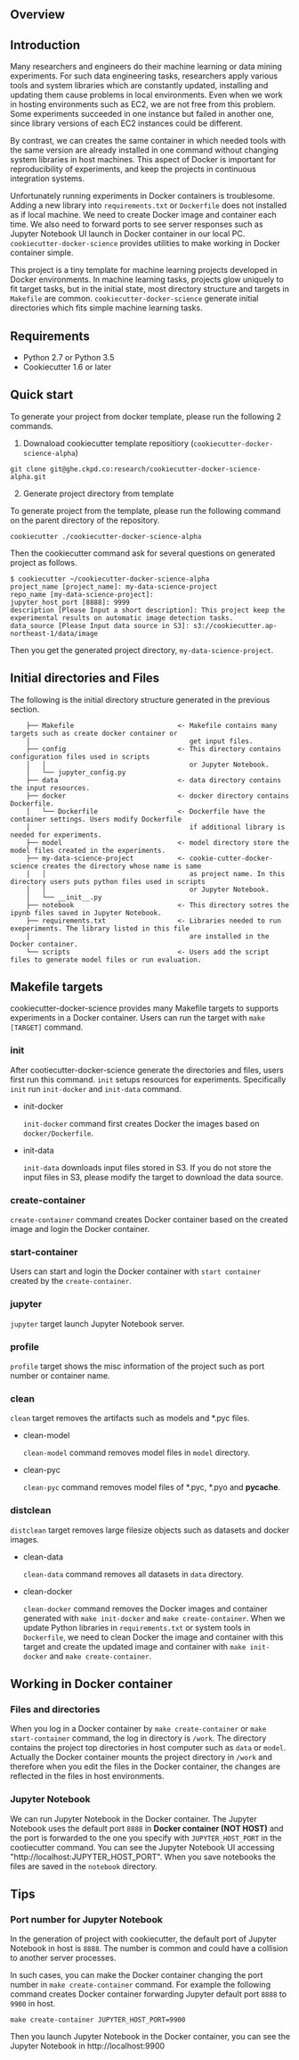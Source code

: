## Overview

<script async class="speakerdeck-embed" data-id="eb687f10632f49ec87b3b677dd197905" data-ratio="1.77777777777778" src="//speakerdeck.com/assets/embed.js"></script>

## Introduction

Many researchers and engineers do their machine learning or data mining experiments.
For such data engineering tasks, researchers apply various tools and system libraries which are constantly
updated, installing and updating them cause problems in local environments. Even when we work in hosting
environments such as EC2, we are not free from this problem. Some experiments succeeded in one
instance but failed in another one, since library versions of each EC2 instances could be different.

By contrast, we can creates the same container in which needed tools with the same version are already installed in one command without
changing system libraries in host machines. This aspect of Docker is important for reproducibility of experiments,
and keep the projects in continuous integration systems.

Unfortunately running experiments in Docker containers is troublesome. Adding a new library into ``requirements.txt``
or ``Dockerfile`` does not installed as if local machine. We need to create Docker image and container each time.
We also need to forward ports to see server responses such as Jupyter Notebook UI launch in Docker container in our local PC.
``cookiecutter-docker-science`` provides utilities to make working in Docker container simple.

This project is a tiny template for machine learning projects developed in Docker environments.
In machine learning tasks, projects glow uniquely to fit target tasks, but in the initial state,
most directory structure and targets in `Makefile` are common.
``cookiecutter-docker-science`` generate initial directories which fits simple machine learning tasks.

## Requirements


* Python 2.7 or Python 3.5
* Cookiecutter 1.6 or later

## Quick start

To generate your project from docker template, please run the following 2 commands.

1. Downaload cookiecutter template repositiory (`cookiecutter-docker-science-alpha`)

``git clone git@ghe.ckpd.co:research/cookiecutter-docker-science-alpha.git``

2. Generate project directory from template

To generate project from the template, please run the following command on the parent directory of the repository.

``cookiecutter ./cookiecutter-docker-science-alpha``

Then the cookiecutter command ask for several questions on generated project as follows.

```
$ cookiecutter ~/cookiecutter-docker-science-alpha
project_name [project_name]: my-data-science-project
repo_name [my-data-science-project]:
jupyter_host_port [8888]: 9999
description [Please Input a short description]: This project keep the experimental results on automatic image detection tasks.
data_source [Please Input data source in S3]: s3://cookiecutter.ap-northeast-1/data/image
```

Then you get the generated project directory, ``my-data-science-project``.

## Initial directories and Files

The following is the initial directory structure generated in the previous section.

```
    ├── Makefile                          <- Makefile contains many targets such as create docker container or
    │                                        get input files.
    ├── config                            <- This directory contains configuration files used in scripts
    │   │                                    or Jupyter Notebook.
    │   └── jupyter_config.py
    ├── data                              <- data directory contains the input resources.
    ├── docker                            <- docker directory contains Dockerfile.
    │   └── Dockerfile                    <- Dockerfile have the container settings. Users modify Dockerfile
    │                                        if additional library is needed for experiments.
    ├── model                             <- model directory store the model files created in the experiments.
    ├── my-data-science-project           <- cookie-cutter-docker-science creates the directory whose name is same
    │   │                                    as project name. In this directory users puts python files used in scripts
    │   │                                    or Jupyter Notebook.
    │   └── __init__.py
    ├── notebook                          <- This directory sotres the ipynb files saved in Jupyter Notebook.
    ├── requirements.txt                  <- Libraries needed to run exeperiments. The library listed in this file
    │                                        are installed in the Docker container.
    └── scripts                           <- Users add the script files to generate model files or run evaluation.
```

## Makefile targets

cookiecutter-docker-science provides many Makefile targets to supports experiments in a Docker container. Users can run the target with `make [TARGET]` command.

### init

After cootiecutter-docker-science generate the directories and files, users first run this command. `init` setups resources for experiments.
Specifically `init` run `init-docker` and `init-data` command.

- init-docker

  `init-docker` command first creates Docker the images based on `docker/Dockerfile`.

- init-data

  `init-data` downloads input files stored in S3. If you do not store the input files in S3, please modify the target to download the data source.

### create-container


`create-container` command creates Docker container based on the created image and login the Docker container.

### start-container

Users can start and login the Docker container with `start container` created by the `create-container`.

### jupyter


`jupyter` target launch Jupyter Notebook server.

### profile

`profile` target shows the misc information of the project such as port number or container name.


### clean

`clean` target removes the artifacts such as models and *.pyc files.

- clean-model

  `clean-model` command removes model files in `model` directory.

- clean-pyc

  `clean-pyc` command removes model files of *.pyc, *.pyo and __pycache__.

### distclean

`distclean` target removes large filesize objects such as datasets and docker images.

- clean-data

  `clean-data` command removes all datasets in `data` directory.

- clean-docker

  `clean-docker` command removes the Docker images and container generated with `make init-docker` and `make create-container`.
  When we update Python libraries in `requirements.txt` or system tools in `Dockerfile`, we need to clean Docker the image and container with this target and create the updated image and container with `make init-docker` and `make create-container`.

## Working in Docker container

### Files and directories

When you log in a Docker container by ``make create-container`` or ``make start-container`` command, the log in directory is ``/work``.
The directory contains the project top directories in host computer such as ``data`` or ``model``. Actually the Docker container mounts
the project directory in ``/work`` and therefore when you edit the files in the Docker container, the changes are
reflected in the files in host environments.

### Jupyter Notebook

We can run Jupyter Notebook in the Docker container. The Jupyter Notebook uses the default port ``8888`` in **Docker container (NOT HOST)** and
the port is forwarded to the one you specify with ``JUPYTER_HOST_PORT``  in the cootiecutter command. You can see the Jupyter Notebook UI accessing
"http://localhost:JUPYTER_HOST_PORT". When you save notebooks the files are saved in the ``notebook`` directory.

## Tips

### Port number for Jupyter Notebook

In the generation of project with cookiecutter, the default port of Jupyter Notebook in host is ``8888``. The number is common and could
have a collision to another server processes.

In such cases, you can make the Docker container changing the port number in ``make create-container`` command.
For example the following command creates Docker container forwarding Jupyter default port ``8888`` to ``9900`` in host.

```
make create-container JUPYTER_HOST_PORT=9900
```

Then you launch Jupyter Notebook in the Docker container, you can see the Jupyter Notebook in http://localhost:9900
